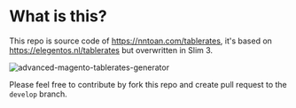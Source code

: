 # What is this?

This repo is source code of https://nntoan.com/tablerates, it's based on https://elegentos.nl/tablerates but overwritten in Slim 3.

![advanced-magento-tablerates-generator](https://www.dropbox.com/s/u541wbt6xgjs7em/Screenshot%202017-07-12%2017.14.00.png?dl=0)

Please feel free to contribute by fork this repo and create pull request to the `develop` branch.
